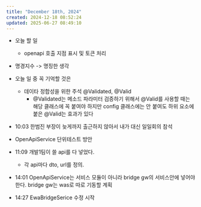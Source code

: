```yaml
---
title: "December 18th, 2024"
created: 2024-12-18 08:52:24
updated: 2025-06-27 08:49:10
---
```

  * 오늘 할 일
    * openapi 호출 지점 표시 및 토큰 처리

  * 명경지수 -> 명징한 생각
  * 오늘 일 중 꼭 기억할 것은
    * 데이타 정합성을 위한 주석 @Validated, @Valid
      * @Validated는 메소드 파라미터 검증하기 위해서 @Valid를 사용할 때는 해당 클래스에 꼭 붙여야 하지만 config 클래스에는 안 붙여도 하위 요소에 붙은 @Valid는 효과가 있다
  * 10:03 한범진 부장이 늦게까지 출근하지 않아서 내가 대신 일일회의 참석
  * OpenApiService 단위테스트 방안
  * 11:09 개발1팀이 쓸 api를 다 넣었다.
    * 각 api마다 dto, url를 정의.
  * 14:01 OpenApiService는 서비스 모듈이 아니라 bridge gw의 서비스안에 넣어야 한다. bridge gw는 was로 따로 기동할 계획
  * 14:27 EwaBridgeSerice 수정 시작
